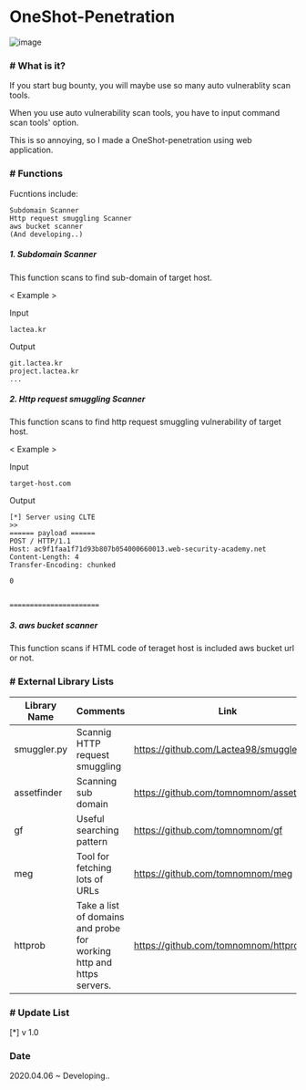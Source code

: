 # OneShot-Penetration

![image](https://user-images.githubusercontent.com/38517436/79089046-97d72780-7d7f-11ea-9e5a-590ba5d656d1.png)

### # What is it?

If you start bug bounty, you will maybe use so many auto vulnerablity scan tools.

When you use auto vulnerability scan tools, you have to input command scan tools' option.

This is so annoying, so I made a OneShot-penetration using web application.

### # Functions

Fucntions include:

```
Subdomain Scanner
Http request smuggling Scanner
aws bucket scanner
(And developing..)
```

##### 1. Subdomain Scanner

This function scans to find sub-domain of target host.

< Example >

Input
```
lactea.kr
```

Output
```
git.lactea.kr
project.lactea.kr
...
```

##### 2. Http request smuggling Scanner

This function scans to find http request smuggling vulnerability of target host.

< Example >

Input 
```
target-host.com
```

Output
```
[*] Server using CLTE
>> 
====== payload ======
POST / HTTP/1.1
Host: ac9f1faa1f71d93b807b054000660013.web-security-academy.net
Content-Length: 4
Transfer-Encoding: chunked

0


======================
```


##### 3. aws bucket scanner

This function scans if HTML code of teraget host is included aws bucket url or not.



### # External Library Lists

| Library Name  | Comments  | Link |
| ------------ | ------------ | ------------ |
| smuggler.py  | Scannig HTTP request smuggling  | https://github.com/Lactea98/smuggler.py |
| assetfinder |  Scanning sub domain | https://github.com/tomnomnom/assetfinder |
| gf  | Useful searching pattern  | https://github.com/tomnomnom/gf |
| meg | Tool for fetching lots of URLs | https://github.com/tomnomnom/meg |
| httprob | Take a list of domains and probe for working http and https servers. | https://github.com/tomnomnom/httprobe |

### # Update List

[*] v 1.0


### Date

2020.04.06 ~ Developing..